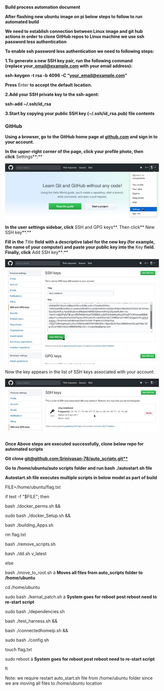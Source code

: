 ﻿**Build process automation document** 

**After flashing new ubuntu image on pi below steps to follow to run automated build** 

**We need to establish connection between Linux image and git hub actions in order to clone GitHub repos to Linux machine we use ssh password less authentication** 

**To enable ssh password less authentication we need to following steps:**

**1.To generate a new SSH key pair, run the following command (replace your\_email@example.com with your email address):**

**ssh-keygen -t rsa -b 4096 -C “<your_email@example.com>”**

**Press** Enter **to accept the default location.**

**2.Add your SSH private key to the ssh-agent:**

**ssh-add ~/.ssh/id\_rsa**

**3.Start by copying your public SSH key (~/.ssh/id\_rsa.pub) file contents**
###
### **GitHub**

**Using a browser, go to the GitHub home page at [github.com](https://github.com/) and sign in to your account.**

**In the upper-right corner of the page, click your profile photo, then click** Settings**:**

![](Aspose.Words.ad39d730-d488-442b-a7a1-8aa9c4683d7c.001.jpeg)

**In the user settings sidebar, click** SSH and GPG keys**. Then click** New SSH key**.**

**Fill in the** Title **field with a descriptive label for the new key (for example, the name of your computer) and paste your public key into the** Key **field. Finally, click** Add SSH key**:**

![](Aspose.Words.ad39d730-d488-442b-a7a1-8aa9c4683d7c.002.jpeg)




Now the key appears in the list of SSH keys associated with your account:

![](Aspose.Words.ad39d730-d488-442b-a7a1-8aa9c4683d7c.003.jpeg)

|||
| :- | :- |








**Once Above steps are executed successfully, clone below repo for automated scripts**

**Git clone [git@github.com:Srinivasan-78/auto_scripts.git**](mailto:git@github.com:Srinivasan-78/auto_scripts.git)**

**Go to /home/ubuntu/auto scripts folder and run bash ./autostart.sh file**

**Autostart.sh file executes multiple scripts in below model as part of build** 

FILE=/home/ubuntu/flag.txt

if test -f "$FILE"; then

bash ./docker\_perms.sh && 

sudo bash ./docker\_Setup.sh &&

bash ./building\_Apps.sh

rm flag.txt

bash ./remove\_scripts.sh

bash ./dd.sh v\_latest

else

bash ./move\_to\_root.sh          à **Moves all files from auto\_scripts folder to /home/ubuntu**

cd /home/ubuntu

sudo bash ./kernal\_patch.sh    à **System goes for reboot post reboot need to re-start script** 

sudo bash ./dependencies.sh

bash ./test\_harness.sh &&

bash ./connectedhomeip.sh &&

sudo bash ./config.sh

touch flag.txt

sudo reboot                            à **System goes for reboot post reboot need to re-start script** 

fi

Note: we require restart auto\_start.sh file from /home/ubuntu folder since we are moving all files to /home/ubuntu location







